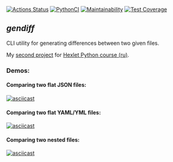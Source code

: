 [![Actions Status](https://github.com/alienflakes/python-project-lvl2/workflows/hexlet-check/badge.svg)](https://github.com/alienflakes/python-project-lvl2/actions)
[![PythonCI](https://github.com/alienflakes/python-project-lvl2/actions/workflows/pyci.yml/badge.svg)](https://github.com/alienflakes/python-project-lvl2/actions/workflows/pyci.yml)
[![Maintainability](https://api.codeclimate.com/v1/badges/658a428e127cda054892/maintainability)](https://codeclimate.com/github/alienflakes/python-project-lvl2/maintainability)
[![Test Coverage](https://api.codeclimate.com/v1/badges/658a428e127cda054892/test_coverage)](https://codeclimate.com/github/alienflakes/python-project-lvl2/test_coverage)

## *gendiff*
CLI utility for generating differences between two given files.

My [second project](https://ru.hexlet.io/programs/python/projects/50) for [Hexlet Python course (ru)](https://ru.hexlet.io/programs/python).

### Demos:
#### Comparing two flat JSON files:
[![asciicast](https://asciinema.org/a/j1Dk8B6oHPuhvgofHPn1nE5LC.svg)](https://asciinema.org/a/j1Dk8B6oHPuhvgofHPn1nE5LC)
#### Comparing two flat YAML/YML files:
[![asciicast](https://asciinema.org/a/QReTb3jHfrMKJpnqdTxNABx7c.svg)](https://asciinema.org/a/QReTb3jHfrMKJpnqdTxNABx7c)
#### Comparing two nested files:
[![asciicast](https://asciinema.org/a/TDh3bBk18QugrENd7iTkBCijy.svg)](https://asciinema.org/a/TDh3bBk18QugrENd7iTkBCijy)
